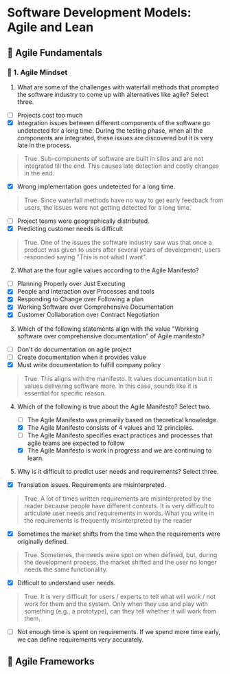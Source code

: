 # Software Development Models: Agile and Lean

## 🔹 Agile Fundamentals

### 🔺 1. Agile Mindset

1. What are some of the challenges with waterfall methods that prompted the software industry to come up with alternatives like agile? Select three.

  - [ ] Projects cost too much
  - [x] Integration issues between different components of the software go undetected for a long time. During the testing phase, when all the components are integrated, these issues are discovered but it is very late in the process.
  > True. Sub-components of software are built in silos and are not integrated till the end. This causes late detection and costly changes in the end.
  - [x] Wrong implementation goes undetected for a long time.
  > True. Since waterfall methods have no way to get early feedback from users, the issues were not getting detected for a long time.
  - [ ] Project teams were geographically distributed.
  - [x] Predicting customer needs is difficult
  > True. One of the issues the software industry saw was that once a product was given to users after several years of development, users responded saying "This is not what I want".

2. What are the four agile values according to the Agile Manifesto?
  
  - [ ] Planning Properly over Just Executing
  - [x] People and Interaction over Processes and tools
  - [x] Responding to Change over Following a plan
  - [x] Working Software over Comprehensive Documentation
  - [x] Customer Collaboration over Contract Negotiation

3. Which of the following statements align with the value "Working software over comprehensive documentation” of Agile manifesto?

  - [ ] Don't do documentation on agile project
  - [ ] Create documentation when it provides value
  - [x] Must write documentation to fulfill company policy
  > True. This aligns with the manifesto. It values documentation but it values delivering software more. In this case, sounds like it is essential for specific reason.

4. Which of the following is true about the Agile Manifesto? Select two.

   - [ ] The Agile Manifesto was primarily based on theoretical knowledge.
   - [x] The Agile Manifesto consists of 4 values and 12 principles.
   - [ ] The Agile Manifesto specifies exact practices and processes that agile teams are expected to follow
   - [x] The Agile Manifesto is work in progress and we are continuing to learn.

5. Why is it difficult to predict user needs and requirements? Select three.

  - [x] Translation issues. Requirements are misinterpreted.
  > True. A lot of times written requirements are misinterpreted by the reader because people have different contexts. It is very difficult to articulate user needs and requirements in words. What you write in the requirements is frequently misinterpreted by the reader
  - [x] Sometimes the market shifts from the time when the requirements were originally defined.
  > True. Sometimes, the needs were spot on when defined, but, during the development process, the market shifted and the user no longer needs the same functionality.
  - [x] Difficult to understand user needs.
  > True. It is very difficult for users / experts to tell what will work / not work for them and the system. Only when they use and play with something (e.g., a prototype), can they tell whether it will work from them.
  - [ ] Not enough time is spent on requirements. If we spend more time early, we can define requirements very accurately.

## 🔹 Agile Frameworks
